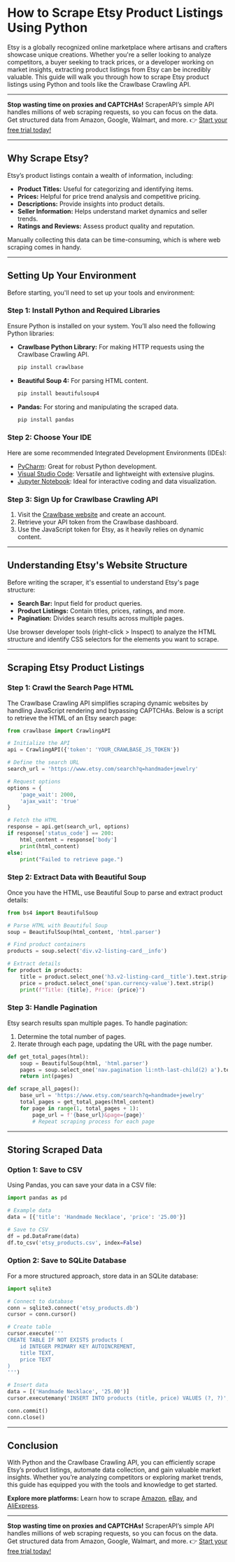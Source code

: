 
# How to Scrape Etsy Product Listings Using Python

Etsy is a globally recognized online marketplace where artisans and crafters showcase unique creations. Whether you're a seller looking to analyze competitors, a buyer seeking to track prices, or a developer working on market insights, extracting product listings from Etsy can be incredibly valuable. This guide will walk you through how to scrape Etsy product listings using Python and tools like the Crawlbase Crawling API.

---

**Stop wasting time on proxies and CAPTCHAs!** ScraperAPI’s simple API handles millions of web scraping requests, so you can focus on the data. Get structured data from Amazon, Google, Walmart, and more. 👉 [Start your free trial today!](https://bit.ly/Scraperapi)

---

## Why Scrape Etsy?

Etsy’s product listings contain a wealth of information, including:

- **Product Titles:** Useful for categorizing and identifying items.
- **Prices:** Helpful for price trend analysis and competitive pricing.
- **Descriptions:** Provide insights into product details.
- **Seller Information:** Helps understand market dynamics and seller trends.
- **Ratings and Reviews:** Assess product quality and reputation.

Manually collecting this data can be time-consuming, which is where web scraping comes in handy.

---

## Setting Up Your Environment

Before starting, you'll need to set up your tools and environment:

### Step 1: Install Python and Required Libraries

Ensure Python is installed on your system. You’ll also need the following Python libraries:

- **Crawlbase Python Library:** For making HTTP requests using the Crawlbase Crawling API.
  ```bash
  pip install crawlbase
  ```
- **Beautiful Soup 4:** For parsing HTML content.
  ```bash
  pip install beautifulsoup4
  ```
- **Pandas:** For storing and manipulating the scraped data.
  ```bash
  pip install pandas
  ```

### Step 2: Choose Your IDE

Here are some recommended Integrated Development Environments (IDEs):

- [PyCharm](https://www.jetbrains.com/pycharm/): Great for robust Python development.
- [Visual Studio Code](https://code.visualstudio.com/): Versatile and lightweight with extensive plugins.
- [Jupyter Notebook](https://jupyter.org/): Ideal for interactive coding and data visualization.

### Step 3: Sign Up for Crawlbase Crawling API

1. Visit the [Crawlbase website](https://crawlbase.com/signup) and create an account.
2. Retrieve your API token from the Crawlbase dashboard.
3. Use the JavaScript token for Etsy, as it heavily relies on dynamic content.

---

## Understanding Etsy's Website Structure

Before writing the scraper, it's essential to understand Etsy's page structure:

- **Search Bar:** Input field for product queries.
- **Product Listings:** Contain titles, prices, ratings, and more.
- **Pagination:** Divides search results across multiple pages.

Use browser developer tools (right-click > Inspect) to analyze the HTML structure and identify CSS selectors for the elements you want to scrape.

---

## Scraping Etsy Product Listings

### Step 1: Crawl the Search Page HTML

The Crawlbase Crawling API simplifies scraping dynamic websites by handling JavaScript rendering and bypassing CAPTCHAs. Below is a script to retrieve the HTML of an Etsy search page:

```python
from crawlbase import CrawlingAPI

# Initialize the API
api = CrawlingAPI({'token': 'YOUR_CRAWLBASE_JS_TOKEN'})

# Define the search URL
search_url = 'https://www.etsy.com/search?q=handmade+jewelry'

# Request options
options = {
    'page_wait': 2000,
    'ajax_wait': 'true'
}

# Fetch the HTML
response = api.get(search_url, options)
if response['status_code'] == 200:
    html_content = response['body']
    print(html_content)
else:
    print("Failed to retrieve page.")
```

### Step 2: Extract Data with Beautiful Soup

Once you have the HTML, use Beautiful Soup to parse and extract product details:

```python
from bs4 import BeautifulSoup

# Parse HTML with Beautiful Soup
soup = BeautifulSoup(html_content, 'html.parser')

# Find product containers
products = soup.select('div.v2-listing-card__info')

# Extract details
for product in products:
    title = product.select_one('h3.v2-listing-card__title').text.strip()
    price = product.select_one('span.currency-value').text.strip()
    print(f"Title: {title}, Price: {price}")
```

### Step 3: Handle Pagination

Etsy search results span multiple pages. To handle pagination:

1. Determine the total number of pages.
2. Iterate through each page, updating the URL with the page number.

```python
def get_total_pages(html):
    soup = BeautifulSoup(html, 'html.parser')
    pages = soup.select_one('nav.pagination li:nth-last-child(2) a').text
    return int(pages)

def scrape_all_pages():
    base_url = 'https://www.etsy.com/search?q=handmade+jewelry'
    total_pages = get_total_pages(html_content)
    for page in range(1, total_pages + 1):
        page_url = f'{base_url}&page={page}'
        # Repeat scraping process for each page
```

---

## Storing Scraped Data

### Option 1: Save to CSV

Using Pandas, you can save your data in a CSV file:

```python
import pandas as pd

# Example data
data = [{'title': 'Handmade Necklace', 'price': '25.00'}]

# Save to CSV
df = pd.DataFrame(data)
df.to_csv('etsy_products.csv', index=False)
```

### Option 2: Save to SQLite Database

For a more structured approach, store data in an SQLite database:

```python
import sqlite3

# Connect to database
conn = sqlite3.connect('etsy_products.db')
cursor = conn.cursor()

# Create table
cursor.execute('''
CREATE TABLE IF NOT EXISTS products (
    id INTEGER PRIMARY KEY AUTOINCREMENT,
    title TEXT,
    price TEXT
)
''')

# Insert data
data = [('Handmade Necklace', '25.00')]
cursor.executemany('INSERT INTO products (title, price) VALUES (?, ?)', data)

conn.commit()
conn.close()
```

---

## Conclusion

With Python and the Crawlbase Crawling API, you can efficiently scrape Etsy’s product listings, automate data collection, and gain valuable market insights. Whether you’re analyzing competitors or exploring market trends, this guide has equipped you with the tools and knowledge to get started.

**Explore more platforms:** Learn how to scrape [Amazon](https://bit.ly/Scraperapi), [eBay](https://bit.ly/Scraperapi), and [AliExpress](https://bit.ly/Scraperapi).

---

**Stop wasting time on proxies and CAPTCHAs!** ScraperAPI’s simple API handles millions of web scraping requests, so you can focus on the data. Get structured data from Amazon, Google, Walmart, and more. 👉 [Start your free trial today!](https://bit.ly/Scraperapi)
